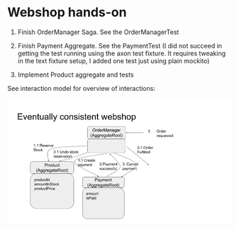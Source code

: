 # Webshop hands-on

1. Finish OrderManager Saga. See the OrderManagerTest

2. Finish Payment Aggregate. See the PaymentTest (I did not succeed in getting the test running using the axon test fixture. It requires tweaking in the text fixture setup, I added one test just using plain mockito)

3. Implement Product aggregate and tests

See interaction model for overview of interactions:

![Interaction model](./eventually-consistent-webshop.jpg)   